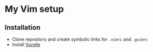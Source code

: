 # My Vim setup

## Installation
* Clone repository and create symbolic links for `.vimrc` and `.gvimrc`
* Install [Vundle](https://github.com/VundleVim/Vundle.Vim)

